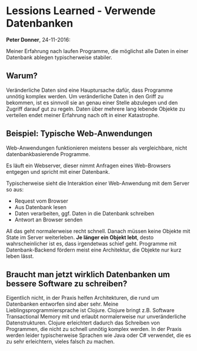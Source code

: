 # Lessions Learned - Verwende Datenbanken
**Peter Donner**, 24-11-2016:

Meiner Erfahrung nach laufen Programme, die möglichst alle Daten in einer Datenbank ablegen typischerweise stabiler.

## Warum?
Veränderliche Daten sind eine Hauptursache dafür, dass Programme unnötig komplex werden. Um veränderliche Daten in den Griff zu bekommen, ist es sinnvoll sie an genau einer Stelle abzulegen und den Zugriff darauf gut zu regeln. Daten über mehrere lang lebende Objekte zu verteilen endet meiner Erfahrung nach oft in einer Katastrophe.

## Beispiel: Typische Web-Anwendungen
Web-Anwendungen funktionieren meistens besser als vergleichbare, nicht datenbankbasierende Programme.

Es läuft ein Webserver, dieser nimmt Anfragen eines Web-Browsers entgegen und spricht mit einer Datenbank.

Typischerweise sieht die Interaktion einer Web-Anwendung mit dem Server so aus:

* Request vom Browser
* Aus Datenbank lesen
* Daten verarbeiten, ggf. Daten in die Datenbank schreiben
* Antwort an Browser senden

All das geht normalerweise recht schnell. Danach müssen keine Objekte mit State im Server weiterleben. **Je länger ein Objekt lebt**, desto wahrscheinlicher ist es, dass irgendetwas schief geht. Programme mit Datenbank-Backend fördern meist eine Architektur, die Objekte nur kurz leben lässt.

## Braucht man jetzt wirklich Datenbanken um bessere Software zu schreiben?
Eigentlich nicht, in der Praxis helfen Architekturen, die rund um Datenbanken entworfen sind aber sehr. Meine Lieblingsprogrammiersprache ist Clojure. Clojure bringt z.B. Software Transactional Memory mit und erlaubt normalerweise nur unveränderliche Datenstrukturen. Clojure erleichtert dadurch das Schreiben von Programmen, die nicht zu schnell unnötig komplex werden. In der Praxis werden leider typischerweise Sprachen wie Java oder C# verwendet, die es zu sehr erleichtern, vieles falsch zu machen.
